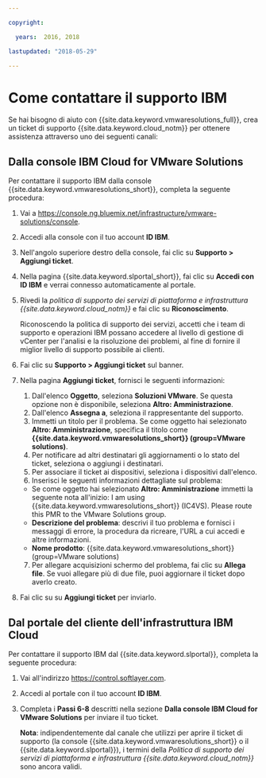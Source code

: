 ```yaml
---

copyright:

  years:  2016, 2018

lastupdated: "2018-05-29"

---
```


# Come contattare il supporto IBM

Se hai bisogno di aiuto con {{site.data.keyword.vmwaresolutions_full}}, crea un ticket di supporto {{site.data.keyword.cloud_notm}} per ottenere assistenza attraverso uno dei seguenti canali:

## Dalla console IBM Cloud for VMware Solutions

Per contattare il supporto IBM dalla console {{site.data.keyword.vmwaresolutions_short}}, completa la seguente procedura:

1. Vai a
   https://console.ng.bluemix.net/infrastructure/vmware-solutions/console.
2. Accedi alla console con il tuo account **ID IBM**.
3. Nell'angolo superiore destro della console, fai clic su **Supporto > Aggiungi ticket**.
4. Nella pagina {{site.data.keyword.slportal_short}}, fai clic su **Accedi con ID IBM** e verrai connesso automaticamente al portale.
5. Rivedi la _politica di supporto dei servizi di piattaforma e infrastruttura {{site.data.keyword.cloud_notm}}_ e fai clic su **Riconoscimento**.

   Riconoscendo la politica di supporto dei servizi, accetti che i team di supporto e operazioni IBM possano accedere al livello di gestione di vCenter per l'analisi e la risoluzione dei problemi, al fine di fornire il miglior livello di supporto possibile ai clienti.

6. Fai clic su **Supporto > Aggiungi ticket** sul banner.
7. Nella pagina **Aggiungi ticket**, fornisci le seguenti informazioni:
   1. Dall'elenco **Oggetto**, seleziona **Soluzioni VMware**. Se questa opzione non è disponibile, seleziona **Altro: Amministrazione**.   
   2. Dall'elenco **Assegna a**, seleziona il rappresentante del supporto.  
   3. Immetti un titolo per il problema. Se come oggetto hai selezionato **Altro: Amministrazione**, specifica il titolo come
   **{{site.data.keyword.vmwaresolutions_short}} (group=VMware solutions)**.  
   4. Per notificare ad altri destinatari gli aggiornamenti o lo stato del ticket, seleziona o aggiungi i destinatari.
   5. Per associare il ticket ai dispositivi, seleziona i dispositivi dall'elenco.  
   6. Inserisci le seguenti informazioni dettagliate sul problema:      
     * Se come oggetto hai selezionato **Altro: Amministrazione** immetti la seguente nota all'inizio: I am using {{site.data.keyword.vmwaresolutions_short}} (IC4VS). Please route this PMR to the VMware Solutions group.   
     * **Descrizione del problema**: descrivi il tuo problema e fornisci i messaggi di errore, la procedura da ricreare, l'URL a cui accedi e altre informazioni.    
     * **Nome prodotto**: {{site.data.keyword.vmwaresolutions_short}} (group=VMware solutions)    
   7. Per allegare acquisizioni schermo del problema, fai clic su **Allega file**. Se vuoi allegare più di due file, puoi aggiornare il
   ticket dopo averlo creato.  
8. Fai clic su su **Aggiungi ticket** per inviarlo.

## Dal portale del cliente dell'infrastruttura IBM Cloud

Per contattare il supporto IBM dal {{site.data.keyword.slportal}}, completa la seguente procedura:

1. Vai all'indirizzo https://control.softlayer.com.
2. Accedi al portale con il tuo account **ID IBM**.
3. Completa i **Passi 6-8** descritti nella sezione **Dalla console IBM Cloud for VMware Solutions** per inviare il tuo ticket.

    **Nota**: indipendentemente dal canale che utilizzi per aprire il ticket di supporto (la console {{site.data.keyword.vmwaresolutions_short}} o il {{site.data.keyword.slportal}}), i termini della _Politica di supporto dei servizi di piattaforma e infrastruttura {{site.data.keyword.cloud_notm}}_ sono ancora validi.
